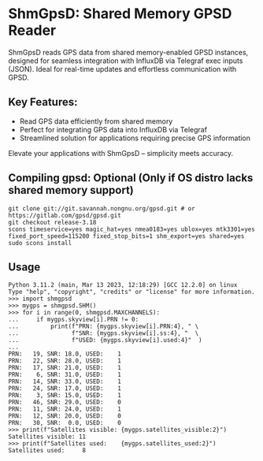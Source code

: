# ShmGpsD: Shared Memory GPSD Reader

ShmGpsD reads GPS data from shared memory-enabled GPSD instances, designed for seamless integration with InfluxDB via Telegraf exec inputs (JSON). Ideal for real-time updates and effortless communication with GPSD.

## Key Features:

- Read GPS data efficiently from shared memory
- Perfect for integrating GPS data into InfluxDB via Telegraf
- Streamlined solution for applications requiring precise GPS information

Elevate your applications with ShmGpsD – simplicity meets accuracy.

## Compiling gpsd: Optional (Only if OS distro lacks shared memory support)

```
git clone git://git.savannah.nongnu.org/gpsd.git # or https://gitlab.com/gpsd/gpsd.git
git checkout release-3.18
scons timeservice=yes magic_hat=yes nmea0183=yes ublox=yes mtk3301=yes fixed_port_speed=115200 fixed_stop_bits=1 shm_export=yes shared=yes
sudo scons install
```

## Usage
```
Python 3.11.2 (main, Mar 13 2023, 12:18:29) [GCC 12.2.0] on linux
Type "help", "copyright", "credits" or "license" for more information.
>>> import shmgpsd
>>> mygps = shmgpsd.SHM()
>>> for i in range(0, shmgpsd.MAXCHANNELS):
...     if mygps.skyview[i].PRN != 0:
...         print(f"PRN: {mygps.skyview[i].PRN:4}, " \
...               f"SNR: {mygps.skyview[i].ss:4}, "  \
...               f"USED: {mygps.skyview[i].used:4}"  )
...
PRN:   19, SNR: 18.0, USED:    1
PRN:   22, SNR: 28.0, USED:    1
PRN:   17, SNR: 21.0, USED:    1
PRN:    6, SNR: 31.0, USED:    1
PRN:   14, SNR: 33.0, USED:    1
PRN:   24, SNR: 17.0, USED:    1
PRN:    3, SNR: 15.0, USED:    1
PRN:   46, SNR: 29.0, USED:    0
PRN:   11, SNR: 24.0, USED:    1
PRN:   12, SNR: 20.0, USED:    0
PRN:   30, SNR:  0.0, USED:    0
>>> print(f"Satellites visible: {mygps.satellites_visible:2}")
Satellites visible: 11
>>> print(f"Satellites used:    {mygps.satellites_used:2}")
Satellites used:     8
```

